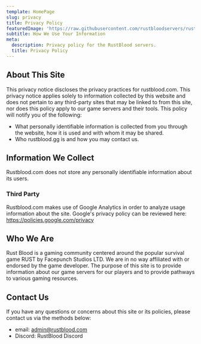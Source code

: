 ```yaml
---
template: HomePage
slug: privacy
title: Privacy Policy
featuredImage: 'https://raw.githubusercontent.com/rustbloodservers/rustbloodservers.github.io/master/img/header.jpg'
subtitle: How We Use Your Information
meta:
  description: Privacy policy for the RustBlood servers.
  title: Privacy Policy
---
```


## About This Site
This privacy notice discloses the privacy practices for rustblood.com. This privacy notice applies solely to information collected by this website and does not pertain to any third-party sites that may be linked to from this site, nor does this policy apply to our game servers and their tools. This policy will notify you of the following:

* What personally identifiable information is collected from you through the website, how it is used and with whom it may be shared.
* Who rustblood.gg is and how you may contact us.
## Information We Collect
Rustblood.com does not store any personally identifiable information about its users.

### Third Party
Rustblood.com makes use of Google Analytics in order to analyze usage information about the site. Google's privacy policy can be reviewed here: https://policies.google.com/privacy

## Who We Are
Rust Blood is a gaming community centered around the popular survival game RUST by Facepunch Studios LTD. We are in no way affiliated with or endorsed by the game developer. The purpose of this site is to provide information about our game servers for our players and to provide pathways to various gaming resources.

## Contact Us
If you have any questions or concerns about this site or its policies, please contact us via the methods below:

* email: [admin@rustblood.com](mailto:admin@rustblood.com)
* Discord: RustBlood Discord